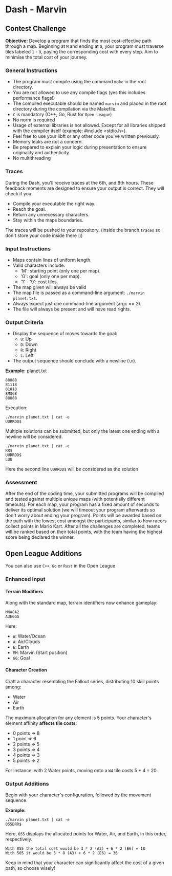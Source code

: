 # Dash - Marvin
## Contest Challenge

**Objective:** Develop a program that finds the most cost-effective path through a map. Beginning at `M` and ending at `G`, your program must traverse tiles labeled `1` - `9`, paying the corresponding cost with every step. Aim to minimise the total cost of your journey.

### General Instructions
- The program must compile using the command `make` in the root directory.
- You are not allowed to use any compile flags (yes this includes performance flags!)
- The compiled executable should be named `marvin` and placed in the root directory during the compilation via the Makefile.
- `C` is mandatory (C++, Go, Rust for `Open League`)
- No norm is required
- Usage of external libraries is not allowed. Except for all libraries shipped with the compiler itself (example: #include <stdio.h>).
- Feel free to use your libft or any other code you've written previously.
- Memory leaks are not a concern.
- Be prepared to explain your logic during presentation to ensure originality and authenticity.
- No multithreading

### Traces
During the Dash, you'll receive traces at the 6th, and 8th hours. These feedback moments are designed to ensure your output is correct. They will check if you:
- Compile your executable the right way.
- Reach the goal.
- Return any unnecessary characters.
- Stay within the maps boundaries.

The traces will be pushed to your repository. (inside the branch `traces` so don't store your code inside there :))

### Input Instructions
- Maps contain lines of uniform length.
- Valid characters include:
  - 'M': starting point (only one per map).
  - 'G': goal (only one per map).
  - '1' - '9': cost tiles.
- The map given will always be valid
- The map file is passed as a command-line argument: `./marvin planet.txt`.
- Always expect just one command-line argument (argc == 2).
- The file will always be present and will have read rights.
### Output Criteria

- Display the sequence of moves towards the goal:
  - `U`: Up
  - `D`: Down
  - `R`: Right
  - `L`: Left
- The output sequence should conclude with a newline (`\n`).

**Example:**
planet.txt
```
88888
81118
81818
8M8G8
88888
```

Execution:
```
./marvin planet.txt | cat -e
UURRDD$
```

Multiple solutions can be submitted, but only the latest one ending with a newline will be considered.
```
./marvin planet.txt | cat -e
RR$
UURRDD$
LUU
```
Here the second line `UURRDD$` will be considered as the solution
### Assessment

After the end of the coding time, your submitted programs will be compiled and tested against multiple unique maps (with potentially different timeouts).
For each map, your program has a fixed amount of seconds to deliver its optimal solution (we will timeout your program afterwards so don't worry about ending your program). Points will be awarded based on the path with the lowest cost amongst the participants, similar to how racers collect points in Mario Kart. After all the challenges are completed, teams will be ranked based on their total points, with the team having the highest score being declared the winner.

## Open League Additions
You can also use `C++`, `Go` or `Rust` in the Open League
### Enhanced Input
#### Terrain Modifiers

Along with the standard map, terrain identifiers now enhance gameplay:

```
MMW8A2
A3E6GG
```
Here:
- `W`: Water/Ocean
- `A`: Air/Clouds
- `E`: Earth
- `MM`: Marvin (Start position)
- `GG`: Goal
#### Character Creation
Craft a character resembling the Fallout series, distributing 10 skill points among:
- Water
- Air
- Earth

The maximum allocation for any element is 5 points. Your character's element affinity **affects tile costs**:
- 0 points => 8
- 1 point => 6
- 2 points => 5
- 3 points => 4
- 4 points => 3
- 5 points => 2

For instance, with 2 Water points, moving onto a `W4` tile costs 5 * 4 = 20.
### Output Additions

Begin with your character's configuration, followed by the movement sequence.

**Example:**
```
./marvin planet.txt | cat -e
055DRR$
```

Here, `055` displays the allocated points for Water, Air, and Earth, in this order, respectively.

```
With 055 the total cost would be 3 * 2 (A3) + 6 * 2 (E6) = 18
With 505 it would be 3 * 8 (A3) + 6 * 2 (E6) = 36
```

Keep in mind that your character can significantly affect the cost of a given path, so choose wisely!
